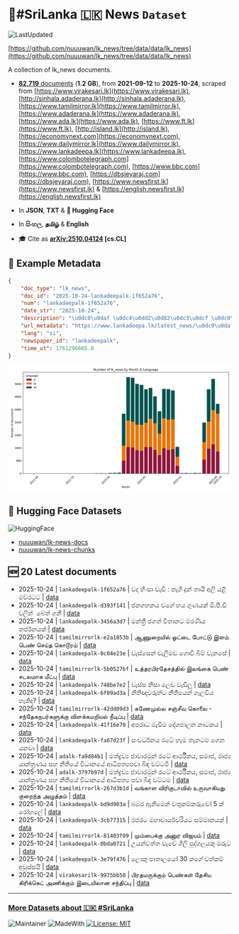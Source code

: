 # 📄#SriLanka 🇱🇰 News `Dataset`

![LastUpdated](https://img.shields.io/badge/last_updated-2025--10--24_14:57:32-green)

[https://github.com/nuuuwan/lk_news/tree/data/data/lk_news](https://github.com/nuuuwan/lk_news/tree/data/data/lk_news)

A collection of lk_news documents.

- [**82,719** documents](https://github.com/nuuuwan/lk_news/tree/data/data/lk_news) (**1.2 GB**), from **2021-09-12** to **2025-10-24**, scraped from [https://www.virakesari.lk](https://www.virakesari.lk), [http://sinhala.adaderana.lk](http://sinhala.adaderana.lk), [https://www.tamilmirror.lk](https://www.tamilmirror.lk), [https://www.adaderana.lk](https://www.adaderana.lk), [https://www.ada.lk](https://www.ada.lk), [https://www.ft.lk](https://www.ft.lk), [http://island.lk](http://island.lk), [https://economynext.com](https://economynext.com), [https://www.dailymirror.lk](https://www.dailymirror.lk), [https://www.lankadeepa.lk](https://www.lankadeepa.lk), [https://www.colombotelegraph.com](https://www.colombotelegraph.com), [https://www.bbc.com](https://www.bbc.com), [https://dbsjeyaraj.com](https://dbsjeyaraj.com), [https://www.newsfirst.lk](https://www.newsfirst.lk) & [https://english.newsfirst.lk](https://english.newsfirst.lk)

- In **JSON**, **TXT** & **🤗 Hugging Face**

- In **සිංහල**, **தமிழ்** & **English**

- 🎓 Cite as **[arXiv:2510.04124](https://arxiv.org/abs/2510.04124) [cs.CL]**

## 📝 Example Metadata

```json
{
    "doc_type": "lk_news",
    "doc_id": "2025-10-24-lankadeepalk-1f652a76",
    "num": "lankadeepalk-1f652a76",
    "date_str": "2025-10-24",
    "description": "\u0dc0\u0daf \u0dc4\u0dd2\u0d82\u0dc3\u0dcf \u0dc0\u0dd0\u0da9\u0dd3 : \u0dad\u0dd1\u0d9c\u0dd2 \u0daf\u0dd4\u0db1\u0dca \u0dad\u0dcf\u0dba\u0dd2 \u0d85\u0dbd\u0dd2 \u0dba\u0dc5\u0dd2 \u0db8\u0dc0\u0dca\u0dbb\u0da7\u0da7",
    "url_metadata": "https://www.lankadeepa.lk/latest_news/\u0dc0\u0daf-\u0dc4\u0dc3-\u0dc0\u0da9-\u0dad\u0d9c-\u0daf\u0db1-\u0dad\u0dba-\u0d85\u0dbd-\u0dba\u0dc5-\u0db8\u0dc0\u0dbb\u0da7\u0da7/1-681974",
    "lang": "si",
    "newspaper_id": "lankadeepalk",
    "time_ut": 1761296665.0
}
```

![Chart](https://raw.githubusercontent.com/nuuuwan/lk_news/refs/heads/data/data/lk_news/docs_by_month_and_lang.png)

## 🤗 Hugging Face Datasets

![HuggingFace](https://img.shields.io/badge/-HuggingFace-FDEE21?style=for-the-badge&logo=HuggingFace)

- [nuuuwan/lk-news-docs](https://huggingface.co/datasets/nuuuwan/lk-news-docs)
- [nuuuwan/lk-news-chunks](https://huggingface.co/datasets/nuuuwan/lk-news-chunks)

## 🆕 20 Latest documents

- 2025-10-24 | `lankadeepalk-1f652a76` | වද හිංසා වැඩී : තෑගි දුන් තායි අලි යළි මව්රටට | [data](https://github.com/nuuuwan/lk_news/tree/data/data/lk_news/2020s/2025/2025-10-24-lankadeepalk-1f652a76)
- 2025-10-24 | `lankadeepalk-d393f141` | ජනගහනය වගේ හය ගුණයක් ඕ.පී.ඩී වලින් ⁣ බේත් ගනී | [data](https://github.com/nuuuwan/lk_news/tree/data/data/lk_news/2020s/2025/2025-10-24-lankadeepalk-d393f141)
- 2025-10-24 | `lankadeepalk-3456a3d7` | මන්ත්‍රී ජගත් විතානට මරණීය තර්ජනයක් | [data](https://github.com/nuuuwan/lk_news/tree/data/data/lk_news/2020s/2025/2025-10-24-lankadeepalk-3456a3d7)
- 2025-10-24 | `tamilmirrorlk-e2a1853b` | ஆணுறையில் ஓட்டை போட்டு இளம் பெண் செய்த கொடூரம் | [data](https://github.com/nuuuwan/lk_news/tree/data/data/lk_news/2020s/2025/2025-10-24-tamilmirrorlk-e2a1853b)
- 2025-10-24 | `lankadeepalk-0c04e23e` | වැස්සෙන් වැලිමඩ ගොවි බිම් වැනසේ | [data](https://github.com/nuuuwan/lk_news/tree/data/data/lk_news/2020s/2025/2025-10-24-lankadeepalk-0c04e23e)
- 2025-10-24 | `tamilmirrorlk-5b0527bf` | உத்தரபிரதேசத்தில் இலங்கை பெண்  சடலமாக மீட்பு | [data](https://github.com/nuuuwan/lk_news/tree/data/data/lk_news/2020s/2025/2025-10-24-tamilmirrorlk-5b0527bf)
- 2025-10-24 | `lankadeepalk-748be7e2` | වැස්ස නිසා ලෙඩ වැඩීලූ | [data](https://github.com/nuuuwan/lk_news/tree/data/data/lk_news/2020s/2025/2025-10-24-lankadeepalk-748be7e2)
- 2025-10-24 | `lankadeepalk-6f09ad3a` | නීතීඥවරුන්ට නීතියෙන් ගැලවිය හැකිද? | [data](https://github.com/nuuuwan/lk_news/tree/data/data/lk_news/2020s/2025/2025-10-24-lankadeepalk-6f09ad3a)
- 2025-10-24 | `tamilmirrorlk-42dd09d3` | கணேமுல்ல சஞ்சீவ கொலை - சந்தேகநபர்களுக்கு விளக்கமறியல் நீடிப்பு | [data](https://github.com/nuuuwan/lk_news/tree/data/data/lk_news/2020s/2025/2025-10-24-tamilmirrorlk-42dd09d3)
- 2025-10-24 | `lankadeepalk-41f16e70` | අපරාධ මැඩීම දේශපාලන නාටකය | [data](https://github.com/nuuuwan/lk_news/tree/data/data/lk_news/2020s/2025/2025-10-24-lankadeepalk-41f16e70)
- 2025-10-24 | `lankadeepalk-fa67d23f` | සංවර්ධනය රටේ හැම තැනටම ගෙන යනවා | [data](https://github.com/nuuuwan/lk_news/tree/data/data/lk_news/2020s/2025/2025-10-24-lankadeepalk-fa67d23f)
- 2025-10-24 | `adalk-fa9d84b1` | මත්ද්‍රව්‍ය ජාවාරමුන්  රටේ ආර්ථීකය, සමාජ, රාජ්‍ය යාන්ත්‍රණය සහ නීතියේ විධානයේ ආධිපත්‍යපවා බිඳ වට්ටමි | [data](https://github.com/nuuuwan/lk_news/tree/data/data/lk_news/2020s/2025/2025-10-24-adalk-fa9d84b1)
- 2025-10-24 | `adalk-3797b97d` | මත්ද්‍රව්‍ය ජාවාරමුන්  රටේ ආර්ථීකය, සමාජ, රාජ්‍ය යාන්ත්‍රණය සහ නීතියේ විධානයේ ආධිපත්‍ය පවා බිඳ වට්ටම | [data](https://github.com/nuuuwan/lk_news/tree/data/data/lk_news/2020s/2025/2025-10-24-adalk-3797b97d)
- 2025-10-24 | `tamilmirrorlk-267d3b1d` | வங்காள விரிகுடாவில் உருவாகியது குறைந்த அழுத்தம் | [data](https://github.com/nuuuwan/lk_news/tree/data/data/lk_news/2020s/2025/2025-10-24-tamilmirrorlk-267d3b1d)
- 2025-10-24 | `lankadeepalk-bd9d903a` | බඹර ඇනීමෙන් වතුකම්කරුවෝ 5 ක් රෝහලේ | [data](https://github.com/nuuuwan/lk_news/tree/data/data/lk_news/2020s/2025/2025-10-24-lankadeepalk-bd9d903a)
- 2025-10-24 | `lankadeepalk-3cb77315` | රජරට මහාචාර්යවරියට සම්මානයක් | [data](https://github.com/nuuuwan/lk_news/tree/data/data/lk_news/2020s/2025/2025-10-24-lankadeepalk-3cb77315)
- 2025-10-24 | `tamilmirrorlk-81403f09` | மும்பைக்கு அனுர விஜயம் | [data](https://github.com/nuuuwan/lk_news/tree/data/data/lk_news/2020s/2025/2025-10-24-tamilmirrorlk-81403f09)
- 2025-10-24 | `lankadeepalk-0bda0721` | උයන්වත්ත වැවේ ගිලි පුද්ගලයකු මරුට | [data](https://github.com/nuuuwan/lk_news/tree/data/data/lk_news/2020s/2025/2025-10-24-lankadeepalk-0bda0721)
- 2025-10-24 | `lankadeepalk-3e79f476` | ලොකු පාතාලයෝ 30 කගේ වත්කම් අවුස්සයි | [data](https://github.com/nuuuwan/lk_news/tree/data/data/lk_news/2020s/2025/2025-10-24-lankadeepalk-3e79f476)
- 2025-10-24 | `virakesarilk-9975bb50` | பிரதமருக்கும் பெண்கள் தேசிய கிரிக்கெட் அணிக்கும் இடையிலான சந்திப்பு | [data](https://github.com/nuuuwan/lk_news/tree/data/data/lk_news/2020s/2025/2025-10-24-virakesarilk-9975bb50)

---

### [More Datasets about 🇱🇰 #SriLanka](https://github.com/nuuuwan/lk_datasets)

![Maintainer](https://img.shields.io/badge/maintainer-nuuuwan-red)
![MadeWith](https://img.shields.io/badge/made_with-python-blue)
[![License: MIT](https://img.shields.io/badge/License-MIT-yellow.svg)](https://opensource.org/licenses/MIT)
